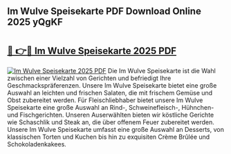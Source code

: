 ## Im Wulve Speisekarte PDF Download Online 2025 yQgKF

# <h2><a href="http://gc8oo11.nevu.top/?p=Im+Wulve+Speisekarte">🔗 👉🔴 Im Wulve Speisekarte 2025 PDF</a></h2>

[![Im Wulve Speisekarte 2025 PDF](https://i.imgur.com/dBaPXMq.png)](http://gc8oo11.nevu.top/?p=Im+Wulve+Speisekarte)
Die Im Wulve Speisekarte ist die Wahl zwischen einer Vielzahl von Gerichten und befriedigt Ihre Geschmackspräferenzen. Unsere Im Wulve Speisekarte bietet eine große Auswahl an leichten und frischen Salaten, die mit frischem Gemüse und Obst zubereitet werden. Für Fleischliebhaber bietet unsere Im Wulve Speisekarte eine große Auswahl an Rind-, Schweinefleisch-, Hühnchen- und Fischgerichten. Unseren Auserwählten bieten wir köstliche Gerichte wie Schaschlik und Steak an, die über offenem Feuer zubereitet werden. Unsere Im Wulve Speisekarte umfasst eine große Auswahl an Desserts, von klassischen Torten und Kuchen bis hin zu exquisiten Crème Brûlée und Schokoladenkakees.
